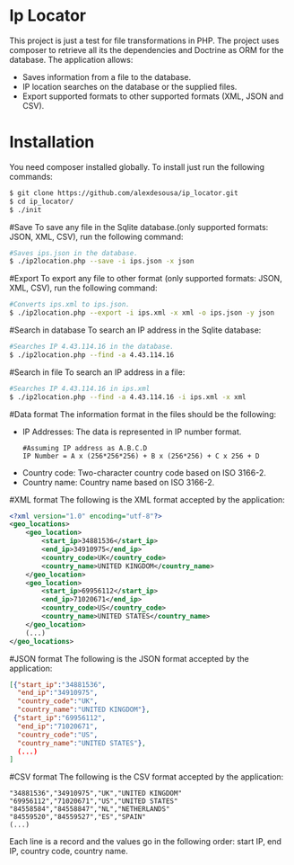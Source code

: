 # Ip Locator

This project is just a test for file transformations in PHP. The project uses composer to retrieve all its the dependencies and Doctrine as ORM for the database. The application allows:
- Saves information from a file to the database.
- IP location searches on the database or the supplied files.
- Export supported formats to other supported formats (XML, JSON and CSV).

# Installation

You need composer installed globally. To install just run the following commands:

```sh
$ git clone https://github.com/alexdesousa/ip_locator.git
$ cd ip_locator/
$ ./init
```
#Save
To save any file in the Sqlite database.(only supported formats: JSON, XML, CSV), run the following command:
```sh
#Saves ips.json in the database.
$ ./ip2location.php --save -i ips.json -x json
```
#Export
To export any file to other format (only supported formats: JSON, XML, CSV), run the following command:
```sh
#Converts ips.xml to ips.json.
$ ./ip2location.php --export -i ips.xml -x xml -o ips.json -y json
```
#Search in database
To search an IP address in the Sqlite database:
```sh
#Searches IP 4.43.114.16 in the database.
$ ./ip2location.php --find -a 4.43.114.16
```
#Search in file
To search an IP address in a file:
```sh
#Searches IP 4.43.114.16 in ips.xml
$ ./ip2location.php --find -a 4.43.114.16 -i ips.xml -x xml
```
#Data format
The information format in the files should be the following:
- IP Addresses: The data is represented in IP number format.
    ```
    #Assuming IP address as A.B.C.D
    IP Number = A x (256*256*256) + B x (256*256) + C x 256 + D
    ```
- Country code: Two-character country code based on ISO 3166-2.
- Country name: Country name based on ISO 3166-2.

#XML format
The following is the XML format accepted by the application:
```xml
<?xml version="1.0" encoding="utf-8"?>
<geo_locations>
    <geo_location>
        <start_ip>34881536</start_ip>
        <end_ip>34910975</end_ip>
        <country_code>UK</country_code>
        <country_name>UNITED KINGDOM</country_name>
    </geo_location>
    <geo_location>
        <start_ip>69956112</start_ip>
        <end_ip>71020671</end_ip>
        <country_code>US</country_code>
        <country_name>UNITED STATES</country_name>
    </geo_location>
    (...)
</geo_locations>
```
#JSON format
The following is the JSON format accepted by the application:
```json
[{"start_ip":"34881536",
  "end_ip":"34910975",
  "country_code":"UK",
  "country_name":"UNITED KINGDOM"},
 {"start_ip":"69956112",
  "end_ip":"71020671",
  "country_code":"US",
  "country_name":"UNITED STATES"},
  (...)
]
```
#CSV format
The following is the CSV format accepted by the application:
```
"34881536","34910975","UK","UNITED KINGDOM"
"69956112","71020671","US","UNITED STATES"
"84558584","84558847","NL","NETHERLANDS"
"84559520","84559527","ES","SPAIN"
(...)
```
Each line is a record and the values go in the following order: start IP, end IP, country code, country name.
